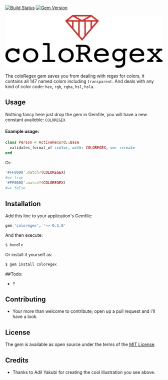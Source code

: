 [![Build Status](https://travis-ci.org/khalilgharbaoui/coloregex.svg?branch=master)](https://travis-ci.org/khalilgharbaoui/coloregex) [![Gem Version](https://badge.fury.io/rb/coloregex.svg)](https://badge.fury.io/rb/coloregex)  

[![coloRegex](coloRegex.png)](coloRegex.png)  

The coloRegex gem saves you from dealing with regex for colors, it contains all 147 named
colors including `transparent`.
And deals with any kind of color code: `hex`, `rgb`, `rgba`, `hsl`, `hsla`.

## Usage
Nothing fancy here just drop the gem in Gemfile, you will have a new constant availeble: `COLOREGEX`  
#### Example usage:
```ruby
class Person < ActiveRecord::Base
  validates_format_of :color, with: COLOREGEX, on: :create
end
```
Or:
```ruby
'#FF0000'.match?(COLOREGEX)
#=> true
'#FF000Q'.match?(COLOREGEX)
#=> false
```

## Installation
Add this line to your application's Gemfile:

```ruby
gem 'coloregex', '~> 0.1.0'
```

And then execute:
```bash
$ bundle
```

Or install it yourself as:
```bash
$ gem install coloregex
```

##Todo:
- ?

## Contributing
- Your more than welcome to contribute; open up a pull request and i'll have a look.

## License
The gem is available as open source under the terms of the [MIT License](https://opensource.org/licenses/MIT).

## Credits
- Thanks to Adil Yakubi for creating the cool illustration you see above.
